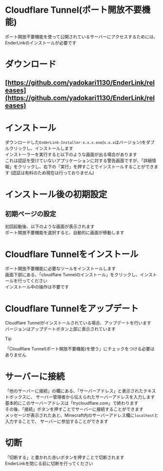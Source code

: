 # Cloudflare Tunnel(ポート開放不要機能)
ポート開放不要機能を使って公開されているサーバーにアクセスするためには、EnderLinkのインストールが必要です

# ダウンロード
## [https://github.com/yadokari1130/EnderLink/releases](https://github.com/yadokari1130/EnderLink/releases)

# インストール
ダウンロードした`EnderLink-Installer-x.x.x.exe`(`x.x.x`はバージョン)をダブルクリックし、インストールします  
インストーラーを実行すると以下のような画面が出る場合があります  
これは認証を受けていないアプリケーションに対する警告画面ですが、「詳細情報」をクリックし、右下の「実行」を押すことでインストールすることができます
(認証は有料のため現在は行っておりません)

# インストール後の初期設定
## 初期ページの設定
初回起動後、以下のような画面が表示されます  
ポート開放不要機能を選択すると、自動的に画面が移動します

# Cloudflare Tunnelをインストール
ポート開放不要機能に必要なツールをインストールします  
画面下部にある、「cloudflare Tunnelのインストール」をクリックし、インストールを行ってください  
インストール中の操作は不要です
# Cloudflare Tunnelをアップデート
Cloudflare Tunnelがインストールされている場合、アップデートを行います  
バージョンはアップデートボタン上部に表示されています
> [!TIP]
> 「Cloudflare Tunnel(ポート開放不要機能)を使う」にチェックをつける必要はありません

# サーバーに接続
「他のサーバーに接続」の欄にある、「サーバーアドレス」と表示されたテキストボックスに、
サーバー管理者から伝えられたサーバーアドレスを入力します  
基本的にこのサーバーアドレスは「trycloudflare.com」で終わります  
その後、「接続」ボタンを押すことでサーバーに接続することができます  
メッセージが表示されたあと、Minecraft内のサーバーアドレス欄に`localhost`と入力することで、
サーバーに参加することができます

# 切断
「切断する」と書かれた赤いボタンを押すことで切断されます  
EnderLinkを閉じる前に切断を行ってください